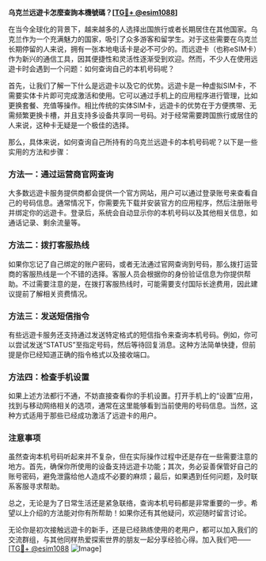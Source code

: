 **乌克兰远遊卡怎麼查詢本機號碼？[[TG💪+ @esim1088](https://t.me/s/esim1088)]**

在当今全球化的背景下，越来越多的人选择出国旅行或者长期居住在其他国家。乌克兰作为一个充满魅力的国家，吸引了众多游客和留学生。对于这些需要在乌克兰长期停留的人来说，拥有一张本地电话卡是必不可少的。而远遊卡（也称eSIM卡）作为新兴的通信工具，因其便捷性和灵活性逐渐受到欢迎。然而，不少人在使用远遊卡时会遇到一个问题：如何查询自己的本机号码呢？

首先，让我们了解一下什么是远遊卡以及它的优势。远遊卡是一种虚拟SIM卡，不需要实体卡片即可完成激活和使用。它可以通过手机上的应用程序进行管理，比如更换套餐、充值等操作。相比传统的实体SIM卡，远遊卡的优势在于方便携带、无需频繁更换卡槽，并且支持多设备共享同一号码。对于经常需要跨国旅行或居住的人来说，这种卡无疑是一个极佳的选择。

那么，具体来说，如何查询自己所持有的乌克兰远遊卡的本机号码呢？以下是一些实用的方法和步骤：

### 方法一：通过运营商官网查询

大多数远遊卡服务提供商都会提供一个官方网站，用户可以通过登录账号来查看自己的号码信息。通常情况下，你需要先下载并安装官方的应用程序，然后注册账号并绑定你的远遊卡。登录后，系统会自动显示你的本机号码以及其他相关信息，如通话记录、剩余流量等。

### 方法二：拨打客服热线

如果你忘记了自己绑定的账户密码，或者无法通过官网查询到号码，那么拨打运营商的客服热线是一个不错的选择。客服人员会根据你的身份验证信息为你提供帮助。不过需要注意的是，在拨打客服热线时，可能需要支付国际长途费用，因此建议提前了解相关资费情况。

### 方法三：发送短信指令

有些远遊卡服务还支持通过发送特定格式的短信指令来查询本机号码。例如，你可以尝试发送“STATUS”至指定号码，然后等待回复消息。这种方法简单快捷，但前提是你已经知道正确的指令格式以及接收端口。

### 方法四：检查手机设置

如果上述方法都行不通，不妨直接查看你的手机设置。打开手机上的“设置”应用，找到与移动网络相关的选项，通常在这里能够看到当前使用的号码信息。当然，这种方式适用于那些已经成功激活了远遊卡的用户。

### 注意事项

虽然查询本机号码听起来并不复杂，但在实际操作过程中还是存在一些需要注意的地方。首先，确保你所使用的设备支持远遊卡功能；其次，务必妥善保管好自己的账号密码，避免泄露给他人造成不必要的麻烦；最后，如果遇到任何问题，及时联系客服寻求帮助。

总之，无论是为了日常生活还是紧急联络，查询本机号码都是非常重要的一步。希望以上介绍的方法能对你有所帮助！如果你还有其他疑问，欢迎随时留言讨论。

无论你是初次接触远遊卡的新手，还是已经熟练使用的老用户，都可以加入我们的交流群组，与其他同样热爱探索世界的朋友一起分享经验心得。加入我们吧——[[TG💪+ @esim1088](https://t.me/s/esim1088) ![Image](https://i.postimg.cc/4NQfJmqS/Snipaste-2025-05-13-00-14-12.png)]